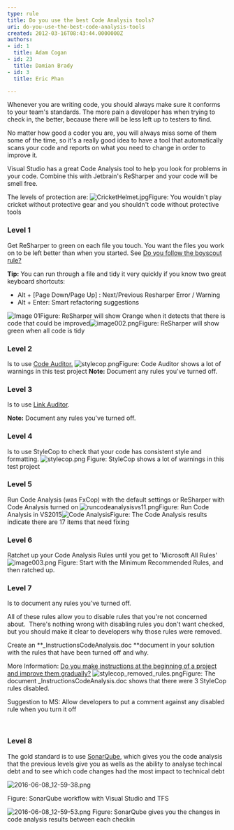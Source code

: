 ```yaml
---
type: rule
title: Do you use the best Code Analysis tools?
uri: do-you-use-the-best-code-analysis-tools
created: 2012-03-16T08:43:44.0000000Z
authors:
- id: 1
  title: Adam Cogan
- id: 23
  title: Damian Brady
- id: 3
  title: Eric Phan

---
```


 
Whenever you are writing code, you should always make sure it conforms to your team's standards. The more pain a developer has when trying to check in, the better, because there will be less left up to testers to find.

No matter how good a coder you are, you will always miss some of them some of the time, so it's a really good idea to have a tool that automatically scans your code and reports on what you need to change in order to improve it.

Visual Studio has a great Code Analysis tool to help you look for problems in your code. Combine this with Jetbrain's ReSharper and your code will be smell free.

The levels of protection are:
 ![CricketHelmet.jpg](/PublishingImages/CricketHelmet.jpg)Figure: You wouldn't play cricket without protective gear and you shouldn't code without protective tools​
### Level 1

Get ReSharper to green on each file you touch. You want the files you work on to be left better than when you started. See [Do you follow the boyscout rule?](http&#58;//www.ssw.com.au/ssw/standards/rules/RulestoBetterCode.aspx#BoyscoutRule)

**Tip:** You can run through a file and tidy it very quickly if you know two great keyboard shortcuts:

- Alt + [Page Down/Page Up] : Next/Previous Resharper Error / Warning
- Alt + Enter: Smart refactoring suggestions

![Image 01](/PublishingImages/48bc81_image001.png)​Figure: ReSharper will show Orange when it detects that there is code that could be improved![image002.png](/PublishingImages/image002.png)​Figure: ReSharper will show green when all code is tidy
### Level 2

Is to use [Code Auditor.](http&#58;//www.ssw.com.au/ssw/CodeAuditor/Default.aspx)
![stylecop.png](/PublishingImages/CodeAuditor.png)Figure: Code Auditor shows a lot of warnings in this test project
**Note:** Document any rules you've turned off.

### Level 3

Is to use [Link Auditor](http&#58;//www.ssw.com.au/ssw/LinkAuditor/).

**Note:** Document any rules you've turned off.

### Level 4

Is to use StyleCop to check that your code has consistent style and formatting.
![stylecop.png](/PublishingImages/StyleCopInVS2010.png) Figure: StyleCop shows a lot of warnings in this test project
### Level 5

Run Code Analysis (was FxCop) with the default settings or ReSharper with Code Analysis turned on​​​​
![runcodeanalysisvs11.png](/PublishingImages/CodeAnalysisVS11.png)Figure: Run Code Analysis in VS2015![Code Analysis](/PublishingImages/codeanalysis.png)Figure: The Code Analysis results indicate there are 17 items that need fixing
### Level 6

Ratchet up your Code Analysis Rules until you get to 'Microsoft All Rules'
![image003.png](/PublishingImages/image003.png) Figure: Start with the Minimum Recommended Rules, and then ratched up.
### Level 7

Is to document any rules you've turned off.

All of these rules allow you to disable rules that you're not concerned about.  There's nothing wrong with disabling rules you don't want checked, but you should make it clear to developers why those rules were removed.

Create an **\_InstructionsCodeAnalysis.doc **document in your solution with the rules that have been turned off and why.

More Information: [Do you make instructions at the beginning of a project and improve the​m gradually?​​](/_layouts/15/FIXUPREDIRECT.ASPX?WebId=3dfc0e07-e23a-4cbb-aac2-e778b71166a2&amp;TermSetId=07da3ddf-0924-4cd2-a6d4-a4809ae20160&amp;TermId=d6d34c31-ac6a-49a4-876a-f9d30e1ab78a)
![stylecop_removed_rules.png](/PublishingImages/StyleCopRemovedRules.png)Figure: The document \_InstructionsCodeAnalysis.doc shows that there were 3 StyleCop rules disabled.

Suggestion to MS: Allow developers to put a comment against any disabled rule when you turn it off
 
 ​
### Level 8​

The gold standard is to use [SonarQube](http&#58;//www.sonarqube.org/), which gives you the code analysis that the previous levels give you as wells as the ability to analyse techincal debt and to see which code changes had the most impact to technical debt




![2016-06-08_12-59-38.png](/SiteAssets/do-you-use-the-best-code-analysis-tools/2016-06-08_12-59-38.png)

​​Figure: ​​​SonarQube workflow with Visual Studio and TFS

![2016-06-08_12-59-53.png](/SiteAssets/do-you-use-the-best-code-analysis-tools/2016-06-08_12-59-53.png)
​Figure: SonarQube gives you the changes in code analysis results between each checkin

